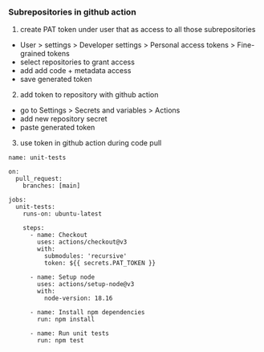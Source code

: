### Subrepositories in github action

1) create PAT token under user that as access to all those subrepositories
- User > settings > Developer settings > Personal access tokens > Fine-grained tokens
- select repositories to grant access
- add add code + metadata access
- save generated token

2) add token to repository with github action
- go to Settings > Secrets and variables > Actions
- add new repository secret
- paste generated token

3) use token in github action during code pull
```
name: unit-tests

on:
  pull_request:
    branches: [main]

jobs:
  unit-tests:
    runs-on: ubuntu-latest

    steps:
      - name: Checkout
        uses: actions/checkout@v3
        with:
          submodules: 'recursive'
          token: ${{ secrets.PAT_TOKEN }}
          
      - name: Setup node
        uses: actions/setup-node@v3
        with:
          node-version: 18.16
    
      - name: Install npm dependencies
        run: npm install

      - name: Run unit tests
        run: npm test
``` 

